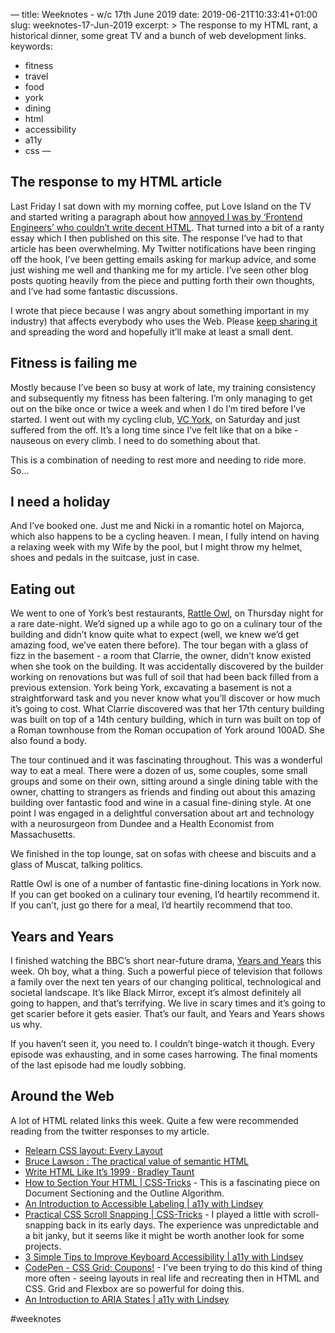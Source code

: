 —
title: Weeknotes - w/c 17th June 2019
date: 2019-06-21T10:33:41+01:00
slug: weeknotes-17-Jun-2019
excerpt: >
  The response to my HTML rant, a historical dinner, some great TV and a bunch of web development links. 
keywords:
  - fitness
  - travel
  - food
  - york
  - dining
  - html
  - accessibility 
  - a11y
  - css
—

## The response to my HTML article
Last Friday I sat down with my morning coffee, put Love Island on the TV and started writing a paragraph about how [annoyed I was by ‘Frontend Engineers’ who couldn’t write decent HTML](https://www.petelambert.com/journal/html-is-the-web/). That turned into a bit of a ranty essay which I then published on this site. The response I’ve had to that article has been overwhelming. My Twitter notifications have been ringing off the hook, I’ve been getting emails asking for markup advice, and some just wishing me well and thanking me for my article. I’ve seen other blog posts quoting heavily from the piece and putting forth their own thoughts, and I’ve had some fantastic discussions.

I wrote that piece because I was angry about something important in my industry) that affects everybody who uses the Web. Please [keep sharing it](https://www.petelambert.com/journal/html-is-the-web/) and spreading the word and hopefully it’ll make at least a small dent.

## Fitness is failing me
Mostly because I’ve been so busy at work of late, my training consistency and subsequently my fitness has been faltering. I’m only managing to get out on the bike once or twice a week and when I do I’m tired before I’ve started. I went out with my cycling club, [VC York](https://veloclubyork.co.uk), on Saturday and just suffered from the off. It’s a long time since I’ve felt like that on a bike - nauseous on every climb. I need to do something about that. 

This is a combination of needing to rest more and needing to ride more. So...

## I need a holiday
And I’ve booked one. Just me and Nicki in a romantic hotel on Majorca, which also happens to be a cycling heaven. I mean, I fully intend on having a relaxing week with my Wife by the pool, but I might throw my helmet, shoes and pedals in the suitcase, just in case.

## Eating out
We went to one of York’s best restaurants, [Rattle Owl](https://www.rattleowl.co.uk/), on Thursday night for a rare date-night. We’d signed up a while ago to go on a culinary tour of the building and didn’t know quite what to expect (well, we knew we’d get amazing food, we’ve eaten there before). The tour began with a glass of fizz in the basement - a room that Clarrie, the owner, didn’t know existed when she took on the building. It was accidentally discovered by the builder working on renovations but was full of soil that had been back filled from a previous extension. York being York, excavating a basement is not a straightforward task and you never know what you’ll discover or how much it’s going to cost. What Clarrie discovered was that her 17th century building was built on top of a 14th century building, which in turn was built on top of  a Roman townhouse from the Roman occupation of York around 100AD. She also found a body.

The tour continued and it was fascinating throughout. This was a wonderful way to eat a meal. There were a dozen of us, some couples, some small groups and some on their own, sitting around a single dining table with the owner, chatting to strangers as friends and finding out about this amazing building over fantastic food and wine in a casual fine-dining style. At one point I was engaged in a delightful conversation about art and technology with a neurosurgeon from Dundee and a Health Economist from Massachusetts. 

We finished in the top lounge, sat on sofas with cheese and biscuits and a glass of Muscat, talking politics. 

Rattle Owl is one of a number of fantastic fine-dining locations in York now. If you can get booked on a culinary tour evening, I’d heartily recommend it. If you can’t, just go there for a meal, I’d heartily recommend that too.

## Years and Years
I finished watching the BBC’s short near-future drama, [Years and Years](https://www.bbc.co.uk/iplayer/episodes/m000539g/years-and-years) this week. Oh boy, what a thing.  Such a powerful piece of television that follows a family over the next ten years of our changing political, technological and societal landscape. It’s like Black Mirror, except it’s almost definitely all going to happen, and that’s terrifying. We live in scary times and it’s going to get scarier before it gets easier. That’s our fault, and Years and Years shows us why.

If you haven’t seen it, you need to. I couldn’t binge-watch it though. Every episode was exhausting, and in some cases harrowing.  The final moments of the last episode had me loudly sobbing.

## Around the Web
A lot of HTML related links this week. Quite a few were recommended reading from the twitter responses to my article.

* [Relearn CSS layout: Every Layout](https://every-layout.dev/)
* [Bruce Lawson : The practical value of semantic HTML](https://www.brucelawson.co.uk/2018/the-practical-value-of-semantic-html/)
* [Write HTML Like It’s 1999 · Bradley Taunt](https://bradleytaunt.com/2019/06/08/html-like-1999/)
* [How to Section Your HTML | CSS-Tricks](https://css-tricks.com/how-to-section-your-html/) - This is a fascinating piece on Document Sectioning and the Outline Algorithm. 
* [An Introduction to Accessible Labeling | a11y with Lindsey](https://www.a11ywithlindsey.com/blog/introduction-accessible-labeling)
* [Practical CSS Scroll Snapping | CSS-Tricks](https://css-tricks.com/practical-css-scroll-snapping/) - I played a little with scroll-snapping back in its early days. The experience was unpredictable and a bit janky, but it seems like it might be worth another look for some projects. 
* [3 Simple Tips to Improve Keyboard Accessibility | a11y with Lindsey](https://www.a11ywithlindsey.com/blog/3-simple-tips-improve-keyboard-accessibility/)
* [CodePen - CSS Grid: Coupons!](https://codepen.io/oliviale/full/wbyVWr?utm_campaign=Piccalilli%2B%E2%80%94%2BTangy%2C%2BCurated%2BCSS%2BLinks&utm_medium=email&utm_source=Piccalilli_%E2%80%94_Tangy%2C_Curated_CSS_Links_13) - I’ve been trying to do this kind of thing more often - seeing layouts in real life and recreating then in HTML and CSS. Grid and Flexbox are so powerful for doing this. 
* [An Introduction to ARIA States | a11y with Lindsey](https://www.a11ywithlindsey.com/blog/introduction-aria-states/)

#weeknotes